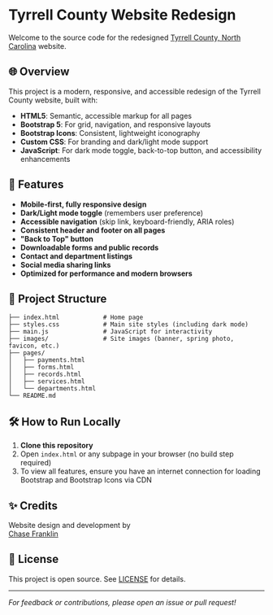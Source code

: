 # Tyrrell County Website Redesign

Welcome to the source code for the redesigned [Tyrrell County, North Carolina](https://tyrrellcounty.org/) website.

## 🌐 Overview

This project is a modern, responsive, and accessible redesign of the Tyrrell County website, built with:

- **HTML5**: Semantic, accessible markup for all pages
- **Bootstrap 5**: For grid, navigation, and responsive layouts
- **Bootstrap Icons**: Consistent, lightweight iconography
- **Custom CSS**: For branding and dark/light mode support
- **JavaScript**: For dark mode toggle, back-to-top button, and accessibility enhancements

## 🚀 Features

- **Mobile-first, fully responsive design**
- **Dark/Light mode toggle** (remembers user preference)
- **Accessible navigation** (skip link, keyboard-friendly, ARIA roles)
- **Consistent header and footer on all pages**
- **"Back to Top" button**
- **Downloadable forms and public records**
- **Contact and department listings**
- **Social media sharing links**
- **Optimized for performance and modern browsers**

## 📁 Project Structure

```
├── index.html            # Home page
├── styles.css            # Main site styles (including dark mode)
├── main.js               # JavaScript for interactivity
├── images/               # Site images (banner, spring photo, favicon, etc.)
├── pages/
│   ├── payments.html
│   ├── forms.html
│   ├── records.html
│   ├── services.html
│   └── departments.html
└── README.md
```

## 🛠️ How to Run Locally

1. **Clone this repository**
2. Open `index.html` or any subpage in your browser (no build step required)
3. To view all features, ensure you have an internet connection for loading Bootstrap and Bootstrap Icons via CDN

## ✨ Credits

Website design and development by  
[Chase Franklin](https://chase-franklin.com/)

## 📄 License

This project is open source. See [LICENSE](LICENSE) for details.

---

*For feedback or contributions, please open an issue or pull request!*
